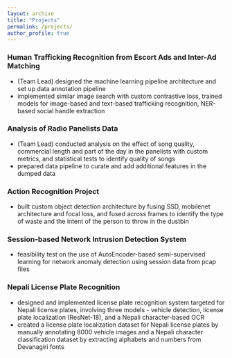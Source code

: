 ```yaml
---
layout: archive
title: "Projects"
permalink: /projects/
author_profile: true
---
```


###  Human Trafficking Recognition from Escort Ads and Inter-Ad Matching
- (Team Lead) designed the machine learning pipeline architecture and set up data annotation pipeline
-  implemented similar image search with custom contrastive loss, trained models for image-based and text-based
trafficking recognition, NER-based social handle extraction

### Analysis of Radio Panelists Data
- (Team Lead) conducted analysis on the effect of song quality, commercial length and part of the day in the
panelists with custom metrics, and statistical tests to identify quality of songs
- prepared data pipeline to curate and add additional features in the dumped data

### Action Recognition Project
- built custom object detection architecture by fusing SSD, mobilenet architecture and focal loss, and fused across
frames to identify the type of waste and the intent of the person to throw in the dustbin

### Session-based Network Intrusion Detection System
- feasibility test on the use of AutoEncoder-based semi-supervised learning for network anomaly detection using
session data from pcap files

### Nepali License Plate Recognition
- designed and implemented license plate recognition system targeted for Nepali license plates, involving three
models - vehicle detection, license plate localization (ResNet-18), and a Nepali character-based OCR
- created a license plate localization dataset for Nepali license plates by manually annotating 8000 vehicle images
and a Nepali character classification dataset by extracting alphabets and numbers from Devanagiri fonts